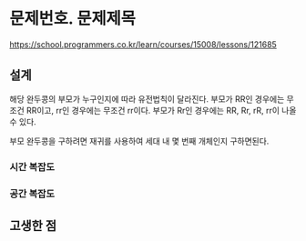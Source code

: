 # 문제번호. 문제제목
https://school.programmers.co.kr/learn/courses/15008/lessons/121685

## 설계
해당 완두콩의 부모가 누구인지에 따라 유전법칙이 달라진다.
부모가 RR인 경우에는 무조건 RR이고, rr인 경우에는 무조건 rr이다.
부모가 Rr인 경우에는 RR, Rr, rR, rr이 나올 수 있다.

부모 완두콩을 구하려면 재귀를 사용하여 세대 내 몇 번째 개체인지 구하면된다.


### 시간 복잡도

### 공간 복잡도

## 고생한 점
